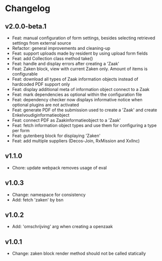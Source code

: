 # Changelog

## v2.0.0-beta.1

- Feat: manual configuration of form settings, besides selecting retrieved settings from external source
- Refactor: general improvements and cleaning-up
- Feat: support uploads made by resident by using upload form fields
- Feat: add Collection class method take()
- Feat: handle and display errors after creating a 'Zaak'
- Feat: Zaken block, view with current Zaken only. Amount of items is configurable
- Feat: download all types of Zaak information objects instead of hardcoded PDF support only
- Feat: display additional meta of information object connect to a Zaak
- Feat: mark dependencies as optional within the configuration file
- Feat: dependency checker now displays informative notice when optional plugins are not activated
- Feat: generate PDF of the submission used to create a 'Zaak' and create Enkelvoudiginformatieobject
- Feat: connect PDF as Zaakinformatieobject to a 'Zaak'
- Feat: fetch information object types and use them for configuring a type per form
- Feat: gutenberg block for displaying 'Zaken'
- Feat: add multiple suppliers (Decos-Join, RxMission and Xxllnc)

## v1.1.0

- Chore: update webpack removes usage of eval

## v1.0.3

- Change: namespace for consistency
- Add: fetch 'zaken' by bsn

## v1.0.2

- Add: 'omschrijving' arg when creating a openzaak

## v1.0.1

- Change: zaken block render method should not be called statically
